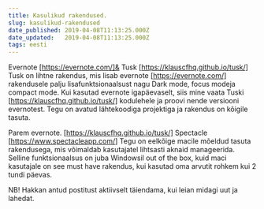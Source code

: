 ```yaml
---
title: Kasulikud rakendused.
slug: kasulikud-rakendused
date_published: 2019-04-08T11:13:25.000Z
date_updated:   2019-04-08T11:13:25.000Z
tags: eesti
---
```


Evernote [https://evernote.com/]& Tusk [https://klauscfhq.github.io/tusk/]
Tusk on lihtne rakendus, mis lisab evernote [https://evernote.com/]  rakendusele
palju lisafunktsionaalsust nagu Dark mode, focus modeja compact mode. Kui
kasutad evernote igapäevaselt, siis mine vaata Tuski
[https://klauscfhq.github.io/tusk/]  kodulehele ja proovi nende versiooni
evernotest. Tegu on avatud lähtekoodiga projektiga ja rakendus on kõigile
tasuta.

Parem evernote. [https://klauscfhq.github.io/tusk/]  Spectacle
[https://www.spectacleapp.com/]
Tegu on eelkõige macile mõeldud tasuta rakendusega, mis võimaldab kasutajatel
lihtsasti aknaid manageerida. Selline funktsionaalsus on juba Windowsil out of
the box, kuid maci kasutajale on see must have rakendus, kui kasutad oma arvutit
rohkem kui 2 tundi päevas.

NB! Hakkan antud postitust aktiivselt täiendama, kui leian midagi uut ja
lahedat.
